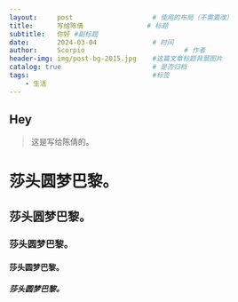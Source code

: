 ```yaml
---
layout:     post   				    # 使用的布局（不需要改）
title:      写给陈倩 				# 标题 
subtitle:   你好 #副标题
date:       2024-03-04 				# 时间
author:     Scorpio 						# 作者
header-img: img/post-bg-2015.jpg 	#这篇文章标题背景图片
catalog: true 						# 是否归档
tags:								#标签
    - 生活
---
```


## Hey
>这是写给陈倩的。

# 莎头圆梦巴黎。
## 莎头圆梦巴黎。
### 莎头圆梦巴黎。
#### 莎头圆梦巴黎。
##### 莎头圆梦巴黎。
